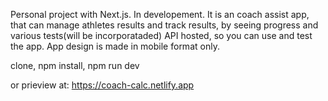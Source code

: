 Personal project with Next.js. In developement.
It is an coach assist app, that can manage athletes results and track results, by seeing progress and various tests(will be incorporataded)
API hosted, so you can use and test the app.
App design is made in mobile format only.

clone,
npm install,
npm run dev

or prieview at: https://coach-calc.netlify.app


